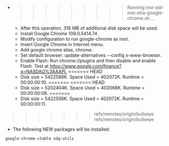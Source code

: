 * >>>>>>>>> Running inst-std-inet-xtra-google-chrome.sh ...
  * After this operation, 318 MB of additional disk space will be used.
  * Install Google Chrome 109.0.5414.74 .
  * Modify configuration to run google-chrome as root.
  * Insert Google Chrome in Internet menu.
  * Add google chrome alias, chrome.
  * Set default browser: update-alternatives --config x-www-browser.
  * Enable Flash: Run chrome://plugins and then disable and enable Flash. Test at https://www.google.com/finance?q=NASDAQ%3AAAPL
<<<<<<< HEAD
  * Disk size = 5422568K. Space Used = 402072K. Runtime = 00:00:00:10.
=======
<<<<<<< HEAD
  * Disk size = 5202404K. Space Used = 402068K. Runtime = 00:00:00:08.
=======
  * Disk size = 5422556K. Space Used = 402072K. Runtime = 00:00:00:11.
>>>>>>> refs/remotes/origin/bullseye
>>>>>>> refs/remotes/origin/bullseye
  * The following NEW packages will be installed:
  ```bash
google-chrome-stable xdg-utils
  ```
